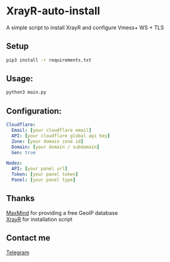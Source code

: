 # XrayR-auto-install
A simple script to install XrayR and configure Vmess+ WS + TLS

## Setup

```sh
pip3 install -r requirements.txt
```

## Usage:

```sh
python3 main.py
```

## Configuration:

```yaml
Cloudflare:
  Email: [your cloudflare email]
  API: [your cloudflare global api key]
  Zone: [your domain zone id]
  Domain: [your domain / subdomain]
  Gen: true

Nodes:
  API: [your panel url]
  Token: [your panel token]
  Panel: [your panel type]
```

## Thanks
[MaxMind](https://www.maxmind.com/en/home) for providing a free GeoIP database       
[XrayR](https://github.com/Misaka-blog/XrayR) for installation script        

## Contact me
[Telegram](https://t.me/day_cat)

